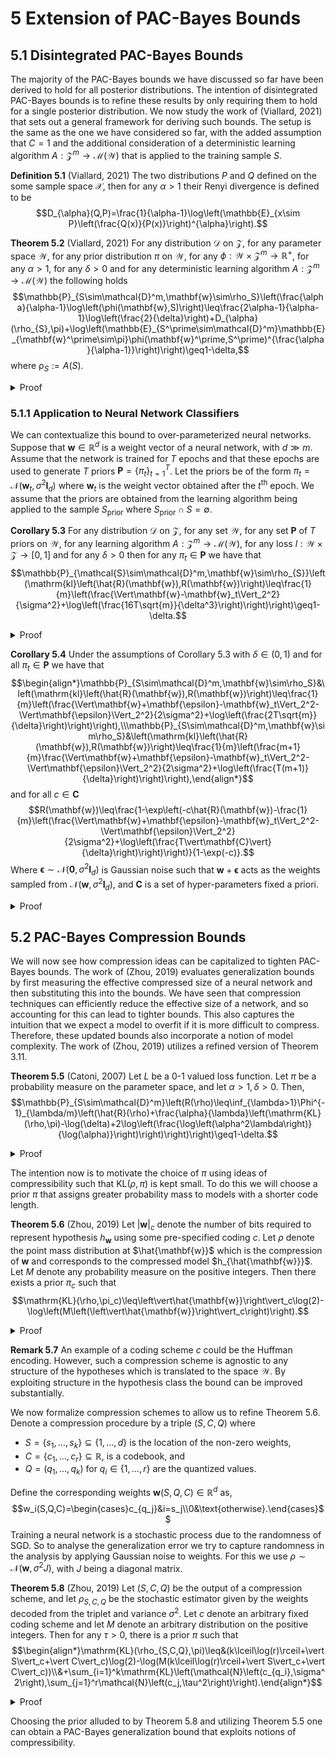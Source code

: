 # 5 Extension of PAC-Bayes Bounds

## 5.1 Disintegrated PAC-Bayes Bounds

The majority of the PAC-Bayes bounds we have discussed so far have been derived to hold for all posterior distributions. The intention of disintegrated PAC-Bayes bounds is to refine these results by only requiring them to hold for a single posterior distribution. We now study the work of (Viallard, 2021) that sets out a general framework for deriving such bounds. The setup is the same as the one we have considered so far, with the added assumption that $C=1$ and the additional consideration of a deterministic learning algorithm $A:\mathcal{Z}^m\to\mathcal{M}(\mathcal{W})$ that is applied to the training sample $S$.

**Definition 5.1** (Viallard, 2021) The two distributions $P$ and $Q$ defined on the some sample space $\mathcal{X}$, then for any $\alpha>1$ their Renyi divergence is defined to be $$D_{\alpha}(Q,P)=\frac{1}{\alpha-1}\log\left(\mathbb{E}_{x\sim P}\left(\frac{Q(x)}{P(x)}\right)^{\alpha}\right).$$
 
**Theorem 5.2** (Viallard, 2021) For any distribution $\mathcal{D}$ on $\mathcal{Z}$, for any parameter space $\mathcal{W}$, for any prior distribution $\pi$ on $\mathcal{W}$, for any $\phi:\mathcal{W}\times\mathcal{Z}^m\to\mathbb{R}^+$, for any $\alpha>1$, for any $\delta>0$ and for any deterministic learning algorithm $A:\mathcal{Z}^m\to\mathcal{M}(\mathcal{W})$ the following holds $$\mathbb{P}_{S\sim\mathcal{D}^m,\mathbf{w}\sim\rho_S}\left(\frac{\alpha}{\alpha-1}\log\left(\phi(\mathbf{w},S)\right)\leq\frac{2\alpha-1}{\alpha-1}\log\left(\frac{2}{\delta}\right)+D_{\alpha}(\rho_{S},\pi)+\log\left(\mathbb{E}_{S^\prime\sim\mathcal{D}^m}\mathbb{E}_{\mathbf{w}^\prime\sim\pi}\phi(\mathbf{w}^\prime,S^\prime)^{\frac{\alpha}{\alpha-1}}\right)\right)\geq1-\delta,$$ where $\mathcal{\rho}_S:=A(S)$.
<details>
<summary>Proof</summary>
<br>

First note that $\phi(\mathbf{w},S)$ is a non-negative random variable. Therefore, by Markov's inequality $$\mathbb{P}_{\mathbf{w}\sim\rho_S}\left(\phi(\mathbf{w},S)\leq\frac{2}{\delta}\mathbb{E}_{\mathbf{w}^\prime\sim\rho_S}\left(\phi\left(\mathbf{w}^\prime,S\right)\right)\right)\geq1-\frac{\delta}{2},$$ which is equivalent to $$\mathbb{E}_{\mathbf{w}\sim\rho_S}\left(\phi(\mathbf{w},S)\leq\frac{2}{\delta}\mathbb{E}_{\mathbf{w}^\prime\sim\rho_S}\left(\phi\left(\mathbf{w}^\prime,S\right)\right)\right)\geq1-\frac{\delta}{2}.$$ Taking the expectations over $S\sim\mathcal{D}^m$ to both we obtain the equivalent statements $$\mathbb{P}_{S\sim\mathcal{D}^m,\mathbf{w}\sim\rho_S}\left(\phi(\mathbf{w},S)\leq\frac{2}{\delta}\mathbb{E}_{\mathbf{w}^\prime\sim\rho_S}\left(\phi\left(\mathbf{w}^\prime,S\right)\right)\right)\geq1-\frac{\delta}{2},$$ and $$\mathbb{E}_{S\sim\mathcal{D}^m}\left(\mathbb{E}_{\mathbf{w}\sim\rho_S}\left(\phi(\mathbf{w},S)\leq\frac{2}{\delta}\mathbb{E}_{\mathbf{w}^\prime\sim\rho_S}\left(\phi\left(\mathbf{w}^\prime,S\right)\right)\right)\right)\geq1-\frac{\delta}{2}.$$ Taking the $\log$ of the first of these and then multiplying by $\frac{\alpha}{\alpha-1}$ gives $$\mathbb{P}_{S\sim\mathcal{D}^m,\mathbf{w}\sim\rho_S}\left(\frac{\alpha}{\alpha-1}\log\left(\phi(\mathbf{w},S)\right)\leq\frac{\alpha}{\alpha-1}\log\left(\frac{2}{\delta}\mathbb{E}_{\mathbf{w}^\prime\sim\rho_S}\left(\phi\left(\mathbf{w}^\prime,S\right)\right)\right)\right)\geq1-\frac{\delta}{2}.$$ Focusing on the right hand side we see that $$\begin{align*}\frac{\alpha}{\alpha-1}\log\left(\frac{2}{\delta}\mathbb{E}_{\mathbf{w}^\prime\sim\rho_S}\left(\phi\left(\mathbf{w}^\prime,S\right)\right)\right)&=\frac{\alpha}{\alpha-1}\log\left(\frac{2}{\delta}\mathbb{E}_{\mathbf{w}^\prime\sim\rho_S}\left(\frac{\rho_S(\mathbf{w}^\prime)\pi(\mathbf{w}^\prime)}{\pi(\mathbf{w}^\prime)\rho_S(\mathbf{w}^\prime)}\phi(\mathbf{w}^\prime,S)\right)\right)\end{align*}$$ for all $\pi\in\mathcal{M}(\mathcal{W})$. As $\frac{1}{\alpha}+\frac{1}{\frac{\alpha}{\alpha-1}}=1$ we can apply Holder's inequality to get that $$\mathbb{E}_{\mathbf{w}^\prime\sim\pi}\left(\frac{\rho_S(\mathbf{w}^\prime)}{\pi(\mathbf{w}^\prime)}\phi\left(\mathbf{w}^\prime,S\right)\right)\leq\left(\mathbb{E}_{\mathbf{w}^\prime\sim\pi}\left(\frac{\rho_S(\mathbf{w}^\prime)}{\pi(\mathbf{w}^\prime)}\right)^{\alpha}\right)^{\frac{1}{\alpha}}\left(\mathbb{E}_{\mathbf{w}^\prime\sim\pi}\left(\phi(\mathbf{w}^\prime,S)^{\frac{\alpha}{\alpha-1}}\right)\right)^{\frac{\alpha-1}{a}}.$$ Therefore, $$\frac{\alpha}{\alpha-1}\log\left(\frac{2}{\delta}\mathbb{E}_{\mathbf{w}^\prime\sim\pi}\left(\frac{\rho_S(\mathbf{w}^\prime)}{\pi(\mathbf{w}^\prime)}\phi\left(\mathbf{w}^\prime,S\right)\right)\right)\leq D_{\alpha}(\rho_S,\pi)+\frac{\alpha}{\alpha-1}\log\left(\frac{2}{\delta}\right)+\log\left(\mathbb{E}_{\mathbf{w}^\prime\sim\pi}\phi(\mathbf{w}^\prime,S)^{\frac{\alpha}{\alpha-1}}\right).$$ From which we deduce that $$\mathbb{P}_{S\sim\mathcal{D}^m,\mathbf{w}\sim\rho_S}\left(\frac{\alpha}{\alpha-1}\log\left(\phi(\mathbf{w},S)\right)\leq D_{\alpha}(\rho_S,\pi)+\frac{\alpha}{\alpha-1}\log\left(\frac{2}{\delta}\right)+\log\left(\mathbb{E}_{\mathbf{w}^\prime\sim\pi}\phi(\mathbf{w}^\prime,S)^{\frac{\alpha}{\alpha-1}}\right)\right)\geq1-\frac{\delta}{2}.\quad(\star)$$ As $\mathbb{E}_{\mathbf{w}^\prime\sim\pi}\phi(\mathbf{w}^\prime,S)^{\frac{\alpha}{\alpha-1}}$ is also a non-negative random variables we can apply Markov's inequality again to get $$\mathbb{P}_{S\sim\mathcal{D}^m}\left(\mathbb{E}_{\mathbf{w}^\prime\sim\pi}\phi(\mathbf{w}^\prime,S)^{\frac{\alpha}{\alpha-1}}\leq\frac{\delta}{2}\mathbb{E}_{S^\prime\mathcal{D}^m}\mathbb{E}_{\mathbf{w}^\prime\sim\pi}\phi(\mathbf{w}^\prime,S^\prime)^{\frac{\alpha}{\alpha-1}}\right)\geq1-\frac{\delta}{2}.$$ As the left hand side is not dependent of $\mathbf{w}\sim\rho_S$ we have that $$\mathbb{P}_{S\sim\mathcal{D}^m}\left(\mathbb{E}_{\mathbf{w}^\prime\sim\pi}\phi(\mathbf{w}^\prime,S)^{\frac{\alpha}{\alpha-1}}\leq\frac{\delta}{2}\mathbb{E}_{S^\prime\mathcal{D}^m}\mathbb{E}_{\mathbf{w}^\prime\sim\pi}\phi(\mathbf{w}^\prime,S^\prime)^{\frac{\alpha}{\alpha-1}}\right)=\mathbb{P}_{S\sim\mathcal{D}^m,\mathbf{w}\sim\rho_S}\left(\mathbb{E}_{\mathbf{w}^\prime\sim\pi}\phi(\mathbf{w}^\prime,S)^{\frac{\alpha}{\alpha-1}}\leq\frac{\delta}{2}\mathbb{E}_{S^\prime\mathcal{D}^m}\mathbb{E}_{\mathbf{w}^\prime\sim\pi}\phi(\mathbf{w}^\prime,S^\prime)^{\frac{\alpha}{\alpha-1}}\right).$$ Therefore, $$\mathbb{P}_{S\sim\mathcal{D}^m,\mathbf{w}\sim\rho_S}\left(\frac{\alpha}{\alpha-1}\log\left(\frac{2}{\delta}\right)+\log\left(\mathbb{E}_{\mathbf{w}^\prime\sim\pi}\phi(\mathbf{w}^\prime,S)^{\frac{\alpha}{\alpha-1}}\right)\leq\frac{2\alpha-1}{\alpha-1}\log\left(\frac{2}{\delta}\right)+\log\left(\frac{\delta}{2}\mathbb{E}_{S^\prime\mathcal{D}^m}\mathbb{E}_{\mathbf{w}^\prime\sim\pi}\phi(\mathbf{w}^\prime,S^\prime)^{\frac{\alpha}{\alpha-1}}\right)\right).$$ Combining with $(\star)$ using a union bound completes the proof. $\square$

</details>

### 5.1.1 Application to Neural Network Classifiers

We can contextualize this bound to over-parameterized neural networks. Suppose that $\mathbf{w}\in\mathbb{R}^d$ is a weight vector of a neural network, with $d\gg m$. Assume that the network is trained for $T$ epochs and that these epochs are used to generate $T$ priors $\mathbf{P}=\{\pi_t\}_{t=1}^T$. Let the priors be of the form $\pi_t=\mathcal{N}\left(\mathbf{w}_t,\sigma^2\mathbf{I}_d\right)$ where $\mathbf{w}_t$ is the weight vector obtained after the $t^\text{th}$ epoch. We assume that the priors are obtained from the learning algorithm being applied to the sample $S_{\mathrm{prior}}$ where $S_{\mathrm{prior}}\cap S=\emptyset$.

**Corollary 5.3** For any distribution $\mathcal{D}$ on $\mathcal{Z}$, for any set $\mathcal{W}$, for any set $\mathbf{P}$ of $T$ priors on $\mathcal{W}$, for any learning algorithm $A:\mathcal{Z}^m\to\mathcal{M}(\mathcal{W})$, for any loss $l:\mathcal{W}\times\mathcal{Z}\to[0,1]$ and for any $\delta>0$ then for any $\pi_t\in\mathbf{P}$ we have that $$\mathbb{P}_{\mathcal{S}\sim\mathcal{D}^m,\mathbf{w}\sim\rho_{S}}\left(\mathrm{kl}\left(\hat{R}(\mathbf{w}),R(\mathbf{w})\right)\leq\frac{1}{m}\left(\frac{\Vert\mathbf{w}-\mathbf{w}_t\Vert_2^2}{\sigma^2}+\log\left(\frac{16T\sqrt{m}}{\delta^3}\right)\right)\right)\geq1-\delta.$$
<details>
<summary>Proof</summary>
<br>

We can apply Theorem 5.2 with $\phi(\mathbf{w},S)=\exp\left(\frac{\alpha-1}{\alpha}m\mathrm{kl}\left(\hat{R}(\mathbf{w}),R(\mathbf{w})\right)\right)$ and $\alpha=2$. To deduce that for all $\pi_t\in\mathbf{P}$ we have $$\mathbb{P}_{S\sim\mathcal{D}^m,\mathbf{w}\sim\rho_S}\left(\mathrm{kl}\left(\hat{R}(\mathbf{w}),R(\mathbf{w})\right)\leq\frac{1}{m}\left(D_2(\rho_S,\pi_t)+\log\left(\frac{8T}{\delta^3}\mathbb{E}_{S^\prime\sim\mathcal{D}^m}\mathbb{E}_{\mathbf{w}^\prime\sim\pi_t}\left(\exp\left(m\mathrm{kl}\left(\hat{R}(\mathbf{w}^\prime),R(\mathbf{w})\right)\right)\right)\right)\right)\right)\geq1-\delta.$$ Note that the empirical risk in the exponential is with respect to the distribution $S^\prime$ where as the empirical risk on the left hand side of the inequality is with respect to $S$. Recall, the upper bound we determined in the proof of Theorem 3.12, $$\mathbb{E}_{S^\prime\sim\mathcal{D}^m}\mathbb{E}_{\mathbf{w}^\prime\sim\pi_t}\left(\exp\left(m\mathrm{kl}\left(\hat{R}(\mathbf{w}^\prime),R(\mathbf{w})\right)\right)\right)\leq2\sqrt{m}.$$ Furthermore, it is known that for $\rho_S=\mathcal{N}(\mathbf{w},\sigma^2I_d)$ and $\pi_t=\mathcal{N}(\mathbf{v}_t,\sigma^2I_d)$ that $$D_2(\rho_S,\pi_t)=\frac{\Vert\mathbf{w}-\mathbf{v}_t\Vert_2^2}{\sigma^2}.$$ Putting this and our bound into our deductions from Theorem 5.2 completes the proof of the corollary. $\square$

</details>
 
**Corollary 5.4** Under the assumptions of Corollary 5.3 with $\delta\in(0,1)$ and for all $\pi_t\in\mathbf{P}$ we have that $$\begin{align*}\mathbb{P}_{S\sim\mathcal{D}^m,\mathbf{w}\sim\rho_S}&\left(\mathrm{kl}\left(\hat{R}(\mathbf{w}),R(\mathbf{w})\right)\leq\frac{1}{m}\left(\frac{\Vert\mathbf{w}+\mathbf{\epsilon}-\mathbf{w}_t\Vert_2^2-\Vert\mathbf{\epsilon}\Vert_2^2}{2\sigma^2}+\log\left(\frac{2T\sqrt{m}}{\delta}\right)\right)\right),\\\mathbb{P}_{S\sim\mathcal{D}^m,\mathbf{w}\sim\rho_S}&\left(\mathrm{kl}\left(\hat{R}(\mathbf{w}),R(\mathbf{w})\right)\leq\frac{1}{m}\left(\frac{m+1}{m}\frac{\Vert\mathbf{w}+\mathbf{\epsilon}-\mathbf{w}_t\Vert_2^2-\Vert\mathbf{\epsilon}\Vert_2^2}{2\sigma^2}+\log\left(\frac{T(m+1)}{\delta}\right)\right)\right),\end{align*}$$ and for all $c\in\mathbf{C}$ $$R(\mathbf{w})\leq\frac{1-\exp\left(-c\hat{R}(\mathbf{w})-\frac{1}{m}\left(\frac{\Vert\mathbf{w}+\mathbf{\epsilon}-\mathbf{w}_t\Vert_2^2-\Vert\mathbf{\epsilon}\Vert_2^2}{2\sigma^2}+\log\left(\frac{T\vert\mathbf{C}\vert}{\delta}\right)\right)\right)}{1-\exp(-c)}.$$ Where $\mathbf{\epsilon}\sim\mathcal{N}\left(\mathbf{0},\sigma^2\mathbf{I}_d\right)$ is Gaussian noise such that $\mathbf{w}+\mathbf{\epsilon}$ acts as the weights sampled from $\mathcal{N}(\mathbf{w},\sigma^2\mathbf{I}_d)$, and $\mathbf{C}$ is a set of hyper-parameters fixed a priori.
<details>
<summary>Proof</summary>
<br>

The proof of these individual statements follow the same structure. We will only prove the last of these with the aid of Theorem 5.4.3 proven below. The first two can be proven in a similar way using Theorem 1 $(i)$ from (Rivasplata, 2020) and Proposition 3.1 from (Blanchard, 2007) respectively.

**Lemma 5.4.1** For $\rho_S=\mathcal{N}\left(\mathbf{w},\sigma^2I_d\right)$ and $\pi=\mathcal{N}\left(\mathbf{v},\sigma^2I_d\right)$, we have that $$\log\left(\frac{\rho_S(\mathbf{w+\epsilon})}{\pi(\mathbf{w+\epsilon})}\right)=\frac{1}{2\sigma^2}\left(\Vert\mathbf{w+\epsilon-v}\Vert_2^2-\Vert\mathbf{\epsilon}\Vert_2^2\right),$$ where $\mathbf{\epsilon}\sim\mathcal{N}\left(\mathbf{0},\sigma^2I_d\right)$ such that $\mathbf{w+\epsilon}$ acts as the weights sampled from $\mathcal{N}(\mathbf{w},\sigma^2\mathbf{I}_d)$.
<details>
<summary>Proof</summary>
<br>

This follows from simple computations after recalling that $$\rho_S(\mathbf{w+\epsilon})=\left(\frac{1}{\sigma\sqrt{2\pi}}\right)^d\exp\left(-\frac{1}{2\sigma^2}\Vert\mathbf{\epsilon}\Vert_2^2\right),\text{ and }\pi(\mathbf{w+\epsilon})=\left(\frac{1}{\sigma\sqrt{2\pi}}\right)^d\exp\left(-\frac{1}{2\sigma^2}\Vert\mathbf{w+\epsilon-v}\Vert_2^2\right).$$ So this completes the proof of the lemma. $\square$
</details>

**Lemma 5.4.2** For any positive $\lambda$ and $\mathbf{w}\in\mathcal{W}$, with $\delta\in(0,1)$ we have that $$\mathbb{P}_{S\sim\mathcal{D}^m}\left(\Phi_{\frac{\lambda}{m}}(R(\mathbf{w}))+\frac{\log(\delta)}{\lambda}\leq\hat{R}(\mathbf{w})\right)\leq1-\delta$$

**Theorem 5.4.3** For any positive $\lambda$, any posterior distribution $\rho\in\mathcal{M}(\mathcal{W})$, then $$\mathbb{P}_{S\sim\mathcal{D}^m}\left(R(\rho)\leq\Phi^{-1}_{\frac{\lambda}{m}}\left(\hat{R}(\rho)+\frac{1}{\lambda}\log\left(\frac{1}{\delta}\frac{d\rho}{d\pi}\right)\right)\right)\geq1-\delta.$$
<details>
<summary>Proof</summary>
<br>

To prove this we start from Lemma 5.4.2 and integrate with respect to $\pi$ to get that $$\mathbb{P}_{S\sim\mathcal{D}^m}\left(\Phi_{\frac{\lambda}{m}}(R(\mathbf{\pi}))+\frac{\log(\delta)}{\lambda}\leq\hat{R}(\mathbf{\pi})\right)\leq1-\delta.$$ Which for any posterior $\rho$ can be written as $$\mathbb{P}_{S\sim\mathcal{D}^m}\left(\Phi_{\frac{\lambda}{m}}(R(\rho))+\frac{\log(\delta)}{\lambda}-\log\left(\frac{d\rho}{d\pi}\right)\leq\hat{R}(\rho)\right)\leq1-\delta,$$ which upon re-arrangement completes the proof of the theorem. $\square$

</details>

Apply Theorem 5.4.3 $T\vert\mathbf{C}\vert$ times with confidence $\frac{\delta}{T\vert\mathbf{C}\vert}$. For each prior $\pi_t\in\mathbf{P}$ and hyperparameter $c\in\mathbf{C}$, we have that $$\mathbb{P}_{S\sim\mathcal{D}^m}\left(R(\rho_S)\leq\frac{1}{1-e^{-c}}\left(1-\exp\left(-c\hat{R}(\rho_S)-\frac{1}{m}\left(\log\left(\frac{\rho_S(\mathbf{w})}{\pi_t(\mathbf{w})}\right)+\log\left(\frac{T\vert\mathbf{C}\vert}{\delta}\right)\right)\right)\right)\right)\geq1-\frac{\delta}{T\vert\mathbf{C}\vert}.$$ Applying a union bound argument and Lemma 5.4.1 the conclusions of the theorem follows which completes the proof. $\square$

</details>


## 5.2 PAC-Bayes Compression Bounds

We will now see how compression ideas can be capitalized to tighten PAC-Bayes bounds. The work of (Zhou, 2019) evaluates generalization bounds by first measuring the effective compressed size of a neural network and then substituting this into the bounds. We have seen that compression techniques can efficiently reduce the effective size of a network, and so accounting for this can lead to tighter bounds. This also captures the intuition that we expect a model to overfit if it is more difficult to compress. Therefore, these updated bounds also incorporate a notion of model complexity. The work of (Zhou, 2019) utilizes a refined version of Theorem 3.11.

**Theorem 5.5** (Catoni, 2007) Let $L$ be a $0$-$1$ valued loss function. Let $\pi$ be a probability measure on the parameter space, and let $\alpha>1,\delta>0$. Then, $$\mathbb{P}_{S\sim\mathcal{D}^m}\left(R(\rho)\leq\inf_{\lambda>1}\Phi^{-1}_{\lambda/m}\left(\hat{R}(\rho)+\frac{\alpha}{\lambda}\left(\mathrm{KL}(\rho,\pi)-\log(\delta)+2\log\left(\frac{\log\left(\alpha^2\lambda\right)}{\log(\alpha)}\right)\right)\right)\right)\geq1-\delta.$$
<details>
<summary>Proof</summary>
<br>

We start from Theorem 3.11 and try to optimize the bound with respect to $\lambda$. Let us introduce the parameter $\alpha>1$ and let $\Lambda=\left\{\alpha^k:k\in\mathbb{N}\right\}$ on which we define the probability measure $\nu\left(\alpha^k\right)=\frac{1}{(k+1)(k+2)}$. Now for each $k\in\mathbb{N}$ apply Theorem 3.11 with $\lambda=\alpha^k$ and confidence $1-\frac{\delta}{(k+1)(k+2)}$. Now apply a union bound argument to conclude that $$\mathbb{P}_{S\sim\mathcal{D}^m}\left(R(\rho)\leq\inf_{\lambda^\prime\in\Lambda}\Phi^{-1}_{\frac{\lambda^\prime}{m}}\left(\hat{R}(\rho)+\frac{\mathrm{KL}(\rho,\pi)+\log\left(\frac{1}{\delta}\right)+2\log\left(\frac{\log\left(\alpha^2\lambda^\prime\right)}{\log(\alpha)}\right)}{\lambda^\prime}\right)\right)\geq1-\delta.$$ We note that $\lambda\in(1,\infty)$ (as for $\lambda<1$ we get a bound larger than $1$) and so there is a $\lambda^\prime\in\Lambda$ such that $$\frac{\lambda}{\alpha}\leq\lambda^\prime\leq\lambda.$$ Moreover, for any $q\in(0,1)$ we have that $\beta\mapsto\Phi_{\beta}(q)$ is increasing on $\mathbb{R}_+$. Therefore, $$\mathbb{P}_{S\sim\mathcal{D}^m}\left(R(\rho)\leq\inf_{\lambda\in(1,\infty)}\Phi^{-1}_{\frac{\lambda}{m}}\left(\hat{R}(\rho)+\frac{\alpha}{\lambda}\left(\mathrm{KL}(\rho,\pi)-\log\left(\delta\right)+2\log\left(\frac{\log\left(\alpha^2\lambda^\prime\right)}{\log(\alpha)}\right)\right)\right)\right)\geq1-\delta,$$ which completes the proof. $\square$

</details>

The intention now is to motivate the choice of $\pi$ using ideas of compressibility such that $\mathrm{KL}(\rho,\pi)$ is kept small. To do this we will choose a prior $\pi$ that assigns greater probability mass to models with a shorter code length.

**Theorem 5.6** (Zhou, 2019) Let $\vert\mathbf{w}\vert_c$ denote the number of bits required to represent hypothesis $h_{\mathbf{w}}$ using some pre-specified coding $c$. Let $\rho$ denote the point mass distribution at $\hat{\mathbf{w}}$ which is the compression of $\mathbf{w}$ and corresponds to the compressed model $h_{\hat{\mathbf{w}}}$. Let $M$ denote any probability measure on the positive integers. Then there exists a prior $\pi_c$ such that $$\mathrm{KL}(\rho,\pi_c)\leq\left\vert\hat{\mathbf{w}}\right\vert_c\log(2)-\log\left(M\left(\left\vert\hat{\mathbf{w}}\right\vert_c\right)\right).$$

<details>
<summary>Proof</summary>
<br>

Let $\mathcal{W}_c\subseteq\mathcal{W}$ be the set of compressed weights. Then let $\pi_c$ be a distribution on $\mathcal{W}_c$ defined by $$\pi_c(\mathbf{w})=\frac{1}{Z}M(\vert\mathbf{w}\vert_c)\cdot2^{-\vert\mathbf{w}\vert_c},\text{ where }Z=\sum_{\mathbf{w}\in\mathcal{W}_c}M(\vert\mathbf{w}\vert_c)\cdot 2^{-\vert\mathbf{w}\vert_c}.$$ As $c$ is injective on $\mathcal{W}_c$ we have that $Z\leq 1$. Therefore, $$\begin{align*}\mathrm{KL}(\rho,\pi_c)=\log\left(\frac{\rho\left(\hat{\mathbf{w}}\right)}{\pi_c\left(\hat{\mathbf{w}}\right)}\right)\rho\left(\hat{\mathbf{w}}\right)&=-\log\left(\pi_c\left(\hat{\mathbf{w}}\right)\right)\\&=\log(Z)+\left\vert\hat{\mathbf{w}}\right\vert_c\log(2)-\log\left(M\left(\left\vert\hat{\mathbf{w}}\right\vert_c\right)\right)\\&\leq\left\vert\hat{\mathbf{w}}\right\vert_c\log(2)-\log\left(M\left(\left\vert\hat{\mathbf{w}}\right\vert_c\right)\right).\end{align*}$$ Which completes the proof of the theorem. $\square$

</details>
 
**Remark 5.7** An example of a coding scheme $c$ could be the Huffman encoding. However, such a compression scheme is agnostic to any structure of the hypotheses which is translated to the space $\mathcal{W}$. By exploiting structure in the hypothesis class the bound can be improved substantially.
 
We now formalize compression schemes to allow us to refine Theorem 5.6. Denote a compression procedure by a triple $(S,C,Q)$ where
- $S=\{s_1,\dots,s_k\}\subseteq\{1,\dots,d\}$ is the location of the non-zero weights,
- $C=\{c_1,\dots,c_r\}\subseteq\mathbb{R}$, is a codebook, and 
- $Q=(q_1,\dots,q_k)$ for $q_i\in\{1,\dots,r\}$ are the quantized values.

Define the corresponding weights $\mathbf{w}(S,Q,C)\in\mathbb{R}^d$ as, $$w_i(S,Q,C)=\begin{cases}c_{q_j}&i=s_j\\0&\text{otherwise}.\end{cases}$$ Training a neural network is a stochastic process due to the randomness of SGD. So to analyse the generalization error we try to capture randomness in the analysis by applying Gaussian noise to weights. For this we use $\rho\sim\mathcal{N}\left(\mathbf{w},\sigma^2J\right)$, with $J$ being a diagonal matrix.

**Theorem 5.8** (Zhou, 2019) Let $(S,C,Q)$ be the output of a compression scheme, and let $\rho_{S,C,Q}$ be the stochastic estimator given by the weights decoded from the triplet and variance $\sigma^2$. Let $c$ denote an arbitrary fixed coding scheme and let $M$ denote an arbitrary distribution on the positive integers. Then for any $\tau>0$, there is a prior $\pi$ such that $$\begin{align*}\mathrm{KL}(\rho_{S,C,Q},\pi)\leq&(k\lceil\log(r)\rceil+\vert S\vert_c+\vert C\vert_c)\log(2)-\log(M(k\lceil\log(r)\rceil+\vert S\vert_c+\vert C\vert_c))\\&+\sum_{i=1}^k\mathrm{KL}\left(\mathcal{N}\left(c_{q_i},\sigma^2\right),\sum_{j=1}^r\mathcal{N}\left(c_j,\tau^2\right)\right).\end{align*}$$
<details>
<summary>Proof</summary>
<br>

The following is a proof by construction, that is we construct prior $\pi$ with the desired property. To do this we want to express the prior as a mixture over all possible compressions provided by the algorithm. We first define the mixture component $$\pi_{S,Q,C}=\mathcal{N}\left(\mathbf{w}(S,Q,C),\tau^2\right).$$ We then define our prior to be a weighted mixture over all possible compressions, that is $$\pi=\frac{1}{Z}\sum_{S,Q,C}M\left(\vert S\vert_c+\vert C\vert_c+k\lceil\log(r)\rceil\right)\cdot2^{-\vert S\vert_c-\vert C\vert_c-k\lceil\log(r)\rceil}\pi_{S,Q,C}.$$ Where $Z\leq1$ as the compression scheme is injective. Let $\left(\hat{S},\hat{Q},\hat{C}\right)$ be the output of our compression algorithm, so that out posterior $\rho$ is $\mathcal{N}\left(\mathbf{w}\left(\hat{S},\hat{Q},\hat{C}\right),\sigma^2\right)$. Therefore, $$\begin{align*}\mathrm{KL}(\rho,\pi)&\leq\mathrm{KL}\left(\rho,\sum_{S,Q,C}M\left(\vert S\vert_c+\vert C\vert_c+k\lceil\log(r)\rceil\right)\cdot2^{-\vert S\vert_c-\vert C\vert_c-k\lceil\log(r)\rceil}\pi_{S,Q,C}\right)\\&\leq\mathrm{KL}\left(\rho,\sum_QM\left(\left\vert \hat{S}\right\vert_c+\left\vert \hat{C}\right\vert_c+k\lceil\log\left(\hat{r}\right)\rceil\right)\cdot2^{-\left\vert \hat{S}\right\vert_c-\left\vert \hat{C}\right\vert_c-k\lceil\log\left(\hat{r}\right)\rceil}\pi_{\hat{S},Q,\hat{C}}\right)\\&\leq\left(\left\vert \hat{S}\right\vert_c+\left\vert \hat{C}\right\vert_c+k\lceil\log\left(\hat{r}\right)\rceil\right)\log(2)+\log\left(M\left(\left\vert \hat{S}\right\vert_c+\left\vert \hat{C}\right\vert_c+k\lceil\log\left(\hat{r}\right)\rceil\right)\right)+\mathrm{KL}\left(\rho,\sum_Q\pi_{\hat{S},Q,\hat{C}}\right)\end{align*}$$ Let $\phi_{\tau}=\mathcal{N}\left(0,\tau^2\right)$. Then as the mixture term is independent across coordinates we have that $$\left(\sum_Q\pi_{\hat{S},Q,\hat{C}}\right)(x)=\sum_{q^1,\dots q^k=1}^r\prod_{i=1}^k\phi_{\tau}\left(x_i-\hat{c}_{q^i}\right)=\prod_{i=1}^k\sum_{q^i=1}^r\phi_{\tau}\left(x_i-\hat{c}_{q^i}\right).$$ Furthermore, as $\rho$ is independent over the coordinates, we get that $$\mathrm{KL}\left(\rho,\sum_Q\pi_{\hat{S},Q,\hat{C}}k\right)=\sum_{i=1}^k\mathrm{KL}\left(\rho_i,\sum_{q^i=1}^r\mathcal{N}\left(\hat{c}_{q^i},\tau^2\right)\right),$$ from which the result follows and completes the proof of the theorem. $\square$

</details>
 
Choosing the prior alluded to by Theorem 5.8 and utilizing Theorem 5.5 one can obtain a PAC-Bayes generalization bound that exploits notions of compressibility.